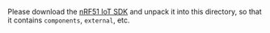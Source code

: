 Please download the [nRF51 IoT SDK](http://www.nordicsemi.com/eng/Products/Bluetooth-low-energy/nRF51-IoT-SDK)
and unpack it into this directory, so that it contains `components`, `external`, etc.
